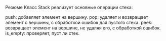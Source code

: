 Резюме
Класс Stack реализует основные операции стека:

push: добавляет элемент на вершину.
pop: удаляет и возвращает элемент с вершины, с обработкой ошибок для пустого стека.
peek: возвращает элемент на вершине, не удаляя его, с обработкой ошибок.
is_empty: проверяет, пуст ли стек.